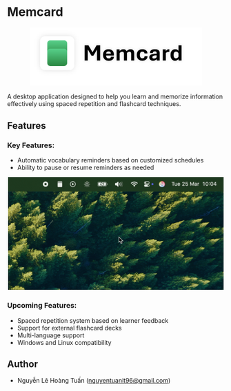 # Memcard

<p align="center">
  <img style="width:400px;" src="docs/images/memcard-logo.png" alt="Memcard Logo">
</p>

A desktop application designed to help you learn and memorize information effectively using spaced repetition and flashcard techniques.

## Features

### Key Features:

- Automatic vocabulary reminders based on customized schedules
- Ability to pause or resume reminders as needed

<p align="center">
  <img style="width:500px;" src="docs/images/memcard-demo.gif" alt="Memcard Demo">
</p>


### Upcoming Features:

- Spaced repetition system based on learner feedback
- Support for external flashcard decks
- Multi-language support
- Windows and Linux compatibility


## Author

- Nguyễn Lê Hoàng Tuấn (nguyentuanit96@gmail.com) 